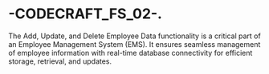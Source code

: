 # -CODECRAFT_FS_02-.
The Add, Update, and Delete Employee Data functionality is a critical part of an Employee Management System (EMS). It ensures seamless management of employee information with real-time database connectivity for efficient storage, retrieval, and updates.
